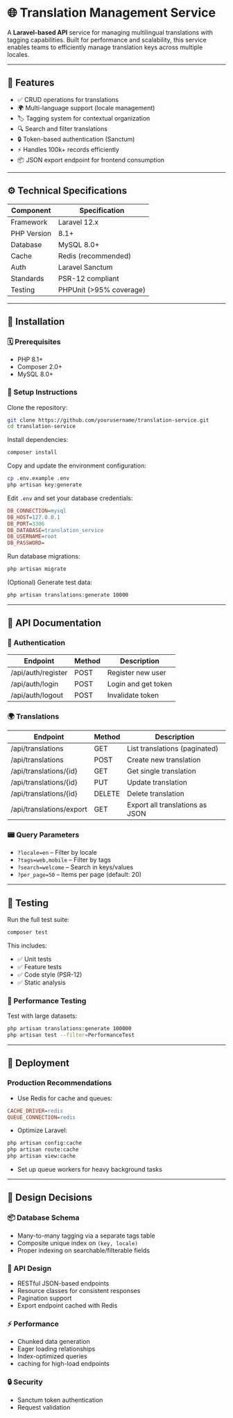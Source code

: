 # 🌐 Translation Management Service

A **Laravel-based API** service for managing multilingual translations with tagging capabilities. Built for performance and scalability, this service enables teams to efficiently manage translation keys across multiple locales.

---

## 🚀 Features

- ✅ CRUD operations for translations
- 🌍 Multi-language support (locale management)
- 🏷️ Tagging system for contextual organization
- 🔍 Search and filter translations
- 🔒 Token-based authentication (Sanctum)
- ⚡ Handles 100k+ records efficiently
- 📦 JSON export endpoint for frontend consumption

---

## ⚙️ Technical Specifications

| Component   | Specification           |
| ----------- | ----------------------- |
| Framework   | Laravel 12.x            |
| PHP Version | 8.1+                    |
| Database    | MySQL 8.0+              |
| Cache       | Redis (recommended)     |
| Auth        | Laravel Sanctum         |
| Standards   | PSR-12 compliant        |
| Testing     | PHPUnit (>95% coverage) |

---

## 💪 Installation

### 🗓️ Prerequisites

- PHP 8.1+
- Composer 2.0+
- MySQL 8.0+

### 🧪 Setup Instructions

Clone the repository:

```bash
git clone https://github.com/yourusername/translation-service.git
cd translation-service
```

Install dependencies:

```bash
composer install
```

Copy and update the environment configuration:

```bash
cp .env.example .env
php artisan key:generate
```

Edit `.env` and set your database credentials:

```ini
DB_CONNECTION=mysql
DB_HOST=127.0.0.1
DB_PORT=3306
DB_DATABASE=translation_service
DB_USERNAME=root
DB_PASSWORD=
```

Run database migrations:

```bash
php artisan migrate
```

(Optional) Generate test data:

```bash
php artisan translations:generate 10000
```
---

## 📘 API Documentation

### 🔐 Authentication

| Endpoint           | Method | Description         |
| ------------------ | ------ | ------------------- |
| /api/auth/register | POST   | Register new user   |
| /api/auth/login    | POST   | Login and get token |
| /api/auth/logout   | POST   | Invalidate token    |

### 🌍 Translations

| Endpoint                 | Method | Description                     |
| ------------------------ | ------ | ------------------------------- |
| /api/translations        | GET    | List translations (paginated)   |
| /api/translations        | POST   | Create new translation          |
| /api/translations/{id}   | GET    | Get single translation          |
| /api/translations/{id}   | PUT    | Update translation              |
| /api/translations/{id}   | DELETE | Delete translation              |
| /api/translations/export | GET    | Export all translations as JSON |

### 📟 Query Parameters

- `?locale=en` – Filter by locale
- `?tags=web,mobile` – Filter by tags
- `?search=welcome` – Search in keys/values
- `?per_page=50` – Items per page (default: 20)

---

## 💪 Testing

Run the full test suite:

```bash
composer test
```

This includes:

- ✅ Unit tests
- ✅ Feature tests
- ✅ Code style (PSR-12)
- ✅ Static analysis

### 🧱 Performance Testing

Test with large datasets:

```bash
php artisan translations:generate 100000
php artisan test --filter=PerformanceTest
```

---

## 🚀 Deployment

### Production Recommendations

- Use Redis for cache and queues:

```ini
CACHE_DRIVER=redis
QUEUE_CONNECTION=redis
```

- Optimize Laravel:

```bash
php artisan config:cache
php artisan route:cache
php artisan view:cache
```

- Set up queue workers for heavy background tasks

---

## 🧐 Design Decisions

### 📦 Database Schema

- Many-to-many tagging via a separate tags table
- Composite unique index on `(key, locale)`
- Proper indexing on searchable/filterable fields

### 📡 API Design

- RESTful JSON-based endpoints
- Resource classes for consistent responses
- Pagination support
- Export endpoint cached with Redis

### ⚡ Performance

- Chunked data generation
- Eager loading relationships
- Index-optimized queries
- caching for high-load endpoints

### 🔒 Security

- Sanctum token authentication
- Request validation


